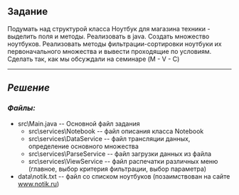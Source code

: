 ## Задание
Подумать над структурой класса Ноутбук для магазина техники - выделить поля и
методы. Реализовать в java. Создать множество ноутбуков.
Реализовать методы фильтрации-сортировки ноутбуки их первоначального множества
и вывести проходящие по условиям.
Сделать так, как мы обсуждали на семинаре (M - V - C)

___
## _Решение_
### _Файлы:_

* src\Main.java -- Основной файл задания
  * src\services\Notebook     -- файл описания класса Notebook
  * src\services\DataService  -- файл трансляции данных, определение основного множества
  * src\services\ParseService -- файл загрузки данных из файла
  * src\services\ViewService  -- файл распечатки различных меню (главное,  выбор критерия фильтрации, выбор параметра)
* data\notik.txt -- файл со списком ноутбуков (позаимствован на сайте www.notik.ru) 

    
